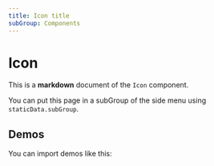 ```yaml
---
title: Icon title
subGroup: Components
---
```


# Icon

This is a **markdown** document of the `Icon` component.

You can put this page in a subGroup of the side menu using `staticData.subGroup`.

## Demos

You can import demos like this:

<Demo src="./demos/demo1.tsx" />
